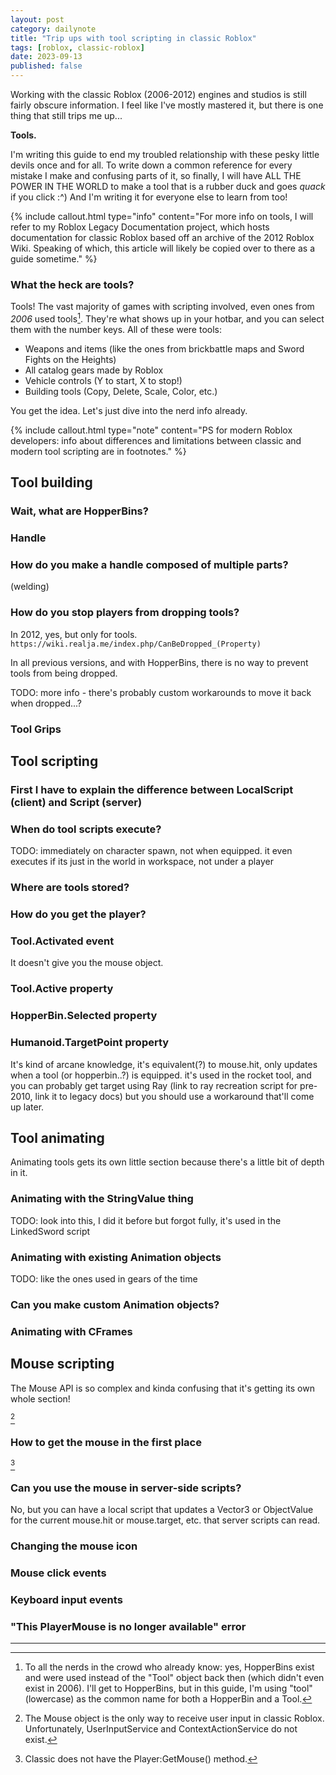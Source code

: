 ```yaml
---
layout: post
category: dailynote
title: "Trip ups with tool scripting in classic Roblox"
tags: [roblox, classic-roblox]
date: 2023-09-13
published: false
---
```


<!--
    TODO: images
    TODO: links
    TODO: actually writing it
    TODO: put modern Roblox footnotes in proper places when I write it
-->

Working with the classic Roblox (2006-2012) engines and studios is still fairly obscure information. I feel like I've mostly mastered it, but there is one thing that still trips me up...

**Tools.**

I'm writing this guide to end my troubled relationship with these pesky little devils once and for all. To write down a common reference for every mistake I make and confusing parts of it, so finally, I will have ALL THE POWER IN THE WORLD to make a tool that is a rubber duck and goes _quack_ if you click :^) And I'm writing it for everyone else to learn from too!

{% include callout.html type="info" content="For more info on tools, I will refer to my Roblox Legacy Documentation project, which hosts documentation for classic Roblox based off an archive of the 2012 Roblox Wiki. Speaking of which, this article will likely be copied over to there as a guide sometime." %}

### What the heck are tools?

Tools! The vast majority of games with scripting involved, even ones from _2006_ used tools[^1]. They're what shows up in your hotbar, and you can select them with the number keys. All of these were tools:

- Weapons and items (like the ones from brickbattle maps and Sword Fights on the Heights)
- All catalog gears made by Roblox
- Vehicle controls (Y to start, X to stop!)
- Building tools (Copy, Delete, Scale, Color, etc.)

You get the idea. Let's just dive into the nerd info already.

{% include callout.html type="note" content="PS for modern Roblox developers: info about differences and limitations between classic and modern tool scripting are in footnotes." %}

## Tool building

### Wait, what are HopperBins?

### Handle

### How do you make a handle composed of multiple parts?

(welding)

### How do you stop players from dropping tools?

In 2012, yes, but only for tools. `https://wiki.realja.me/index.php/CanBeDropped_(Property)`

In all previous versions, and with HopperBins, there is no way to prevent tools from being dropped.

TODO: more info - there's probably custom workarounds to move it back when dropped...?

### Tool Grips

## Tool scripting

### First I have to explain the difference between LocalScript (client) and Script (server)

### When do tool scripts execute?

TODO: immediately on character spawn, not when equipped. it even executes if its just in the world in workspace, not under a player

### Where are tools stored?

### How do you get the player?

### Tool.Activated event

It doesn't give you the mouse object.

### Tool.Active property

### HopperBin.Selected property

### Humanoid.TargetPoint property

It's kind of arcane knowledge, it's equivalent(?) to mouse.hit, only updates when a tool (or hopperbin..?) is equipped. it's used in the rocket tool, and you can probably get target using Ray (link to ray recreation script for pre-2010, link it to legacy docs) but you should use a workaround that'll come up later.

## Tool animating

Animating tools gets its own little section because there's a little bit of depth in it.

### Animating with the StringValue thing

TODO: look into this, I did it before but forgot fully, it's used in the LinkedSword script

### Animating with existing Animation objects

TODO: like the ones used in gears of the time

### Can you make custom Animation objects?

### Animating with CFrames

## Mouse scripting

The Mouse API is so complex and kinda confusing that it's getting its own whole section!

[^modern-mouse]

### How to get the mouse in the first place

[^modern-gettingmouse]

### Can you use the mouse in server-side scripts?

No, but you can have a local script that updates a Vector3 or ObjectValue for the current mouse.hit or mouse.target, etc. that server scripts can read.

### Changing the mouse icon

### Mouse click events

### Keyboard input events

### "This PlayerMouse is no longer available" error

<hr>

[^1]: To all the nerds in the crowd who already know: yes, HopperBins exist and were used instead of the "Tool" object back then (which didn't even exist in 2006). I'll get to HopperBins, but in this guide, I'm using "tool" (lowercase) as the common name for both a HopperBin and a Tool.
[^modern-mouse]: The Mouse object is the only way to receive user input in classic Roblox. Unfortunately, UserInputService and ContextActionService do not exist.
[^modern-gettingmouse]: Classic does not have the Player:GetMouse() method.
